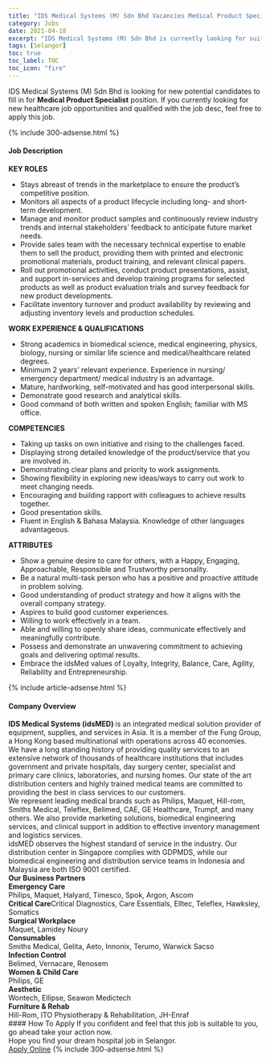 ```yaml
---
title: "IDS Medical Systems (M) Sdn Bhd Vacancies Medical Product Specialist" 
category: Jobs 
date: 2021-04-18 
excerpt: "IDS Medical Systems (M) Sdn Bhd is currently looking for suitable person to fill in the Medical Product Specialist which positioned at Selangor" 
tags: [Selangor] 
toc: true 
toc_label: TOC 
toc_icon: "fire" 
--- 
```


<p>IDS Medical Systems (M) Sdn Bhd is looking for new potential candidates to fill in for <b>Medical Product Specialist</b> position. If you currently looking for new healthcare job opportunities and qualified with the job desc, feel free to apply this job.
</p>{% include 300-adsense.html %} 
<div><div><h4>Job Description</h4></div><div><div><span><div><div><div><b>KEY ROLES</b></div><ul><li>Stays abreast of trends in the marketplace to ensure the product&#8217;s competitive position.</li><li>Monitors all aspects of a product lifecycle including long- and short-term development.</li><li>Manage and monitor product samples and continuously review industry trends and internal stakeholders&#8217; feedback to&#160;anticipate future market needs.</li><li>Provide sales team with the necessary technical expertise to enable them to sell the product, providing them with printed and electronic promotional materials, product training, and relevant clinical papers.</li><li>Roll out promotional activities, conduct product presentations, assist, and support in-services and develop training programs for selected products as well as product evaluation trials and survey feedback for new product developments.</li><li>Facilitate inventory turnover and product availability by reviewing and adjusting inventory levels and production schedules.</li></ul><div><strong>WORK EXPERIENCE &amp; QUALIFICATIONS</strong></div><ul><li>Strong academics in biomedical science, medical engineering, physics, biology, nursing or similar life science and&#160;medical/healthcare related degrees.</li><li>Minimum 2 years&#8217; relevant experience. Experience in nursing/ emergency department/ medical industry is an advantage.</li><li>Mature, hardworking, self-motivated and has good interpersonal skills.</li><li>Demonstrate good research and analytical skills.</li><li>Good command of both written and spoken English; familiar with MS office.</li></ul></div><div><strong>COMPETENCIES</strong></div><ul><li>Taking up tasks on own initiative and rising to the challenges faced.</li><li>Displaying strong detailed knowledge of the product/service that you are involved in.</li><li>Demonstrating clear plans and priority to work assignments.</li><li>Showing flexibility in exploring new ideas/ways to carry out work to meet changing needs.</li><li>Encouraging and building rapport with colleagues to achieve results together.</li><li>Good presentation skills.</li><li>Fluent in English &amp; Bahasa Malaysia. Knowledge of other languages advantageous&#8203;.</li></ul><div><strong>ATTRIBUTES</strong></div><ul><li>Show a genuine desire to care for others, with a Happy, Engaging, Approachable, Responsible and Trustworthy personality.&#160;</li><li>Be a natural multi-task person who has a positive and proactive attitude in problem solving.</li><li>Good understanding of product strategy and how it aligns with the overall company strategy.</li><li>Aspires to build good customer experiences.</li><li>Willing to work effectively in a team.</li><li>Able and willing to openly share ideas, communicate effectively and meaningfully contribute.</li><li>Possess and demonstrate an unwavering commitment to achieving goals and delivering optimal results.</li><li>Embrace the idsMed values of Loyalty, Integrity, Balance, Care, Agility, Reliability and Entrepreneurship.</li></ul></div></span></div></div></div> 
{% include article-adsense.html %} 
<div><div><h4>Company Overview</h4></div><div><div><span><div><div>
<div>
<div>
<div>
<div>
<strong>IDS Medical Systems (idsMED) </strong>is an integrated medical solution provider of equipment, supplies, and services in Asia. It is a member of the Fung Group, a Hong Kong based multinational with operations across 40 economies.</div>
<div>
					We have a long standing history of providing quality services to an extensive network of thousands of healthcare institutions that includes government and private hospitals, day surgery center, specialist and primary care clinics, laboratories, and nursing homes. Our state of the art distribution centers and highly trained medical teams are committed to providing the best in class services to our customers.</div>
<div>
					We represent leading medical brands such as Philips, Maquet, Hill-rom, Smiths Medical, Teleflex, Belimed, CAE, GE Healthcare, Trumpf, and many others. We also provide marketing solutions, biomedical engineering services, and clinical support in addition to effective inventory management and logistics services.</div>
<div>
					idsMED observes the highest standard of service in the industry. Our distribution center in Singapore complies with GDPMDS, while our biomedical engineering and distribution service teams in Indonesia and Malaysia are both ISO 9001 certified.</div>
</div>
</div>
</div>
</div>
<div>
<div>
<strong>Our Business Partners</strong></div>
<div>
<strong>Emergency Care</strong></div>
<div>
		Philips, Maquet, Halyard, Timesco, Spok, Argon, Ascom</div>
<div>
<strong>Critical Care</strong>Critical Diagnostics, Care Essentials, Elltec, Teleflex, Hawksley, Somatics</div>
<div>
<strong>Surgical Workplace</strong></div>
<div>
		Maquet, Lamidey Noury</div>
<div>
<b>Consumables</b></div>
<div>
		Smiths Medical, Gelita, Aeto, Innonix, Terumo, Warwick Sacso</div>
<div>
<b>Infection Control</b></div>
<div>
		Belimed, Vernacare, Renosem</div>
<div>
<b>Women &amp; Child Care</b></div>
<div>
		Philips, GE</div>
<div>
<b>Aesthetic</b></div>
<div>
		Wontech, Ellipse, Seawon Medictech</div>
<div>
<b>Furniture &amp; Rehab</b></div>
<div>
		Hill-Rom, ITO Physiotherapy &amp; Rehabilitation, JH-Enraf</div>
</div></div></span></div></div></div> 
#### How To Apply 
If you confident and feel that this job is suitable to you, go ahead take your action now. <br/> 
Hope you find your dream hospital job in Selangor. <br/> 
<a href="https://www.jobstreet.com.my/en/job/medical-product-specialist-4535955?jobId=jobstreet-my-job-4535955" class="btn btn--warning" target="_blank" rel="nofollow noopenner">Apply Online</a> 
{% include 300-adsense.html %} 